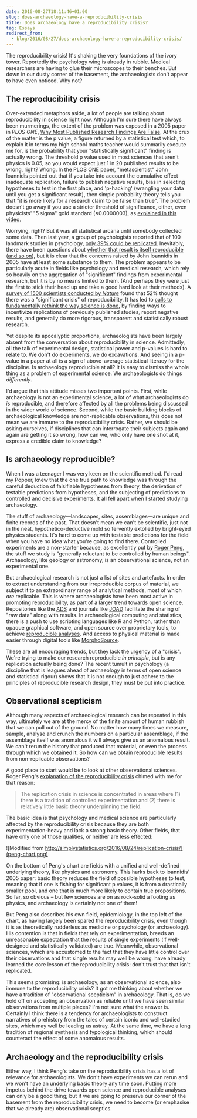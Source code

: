 ```yaml
---
date: 2016-08-27T18:11:46+01:00
slug: does-archaeology-have-a-reproducibility-crisis
title: Does archaeology have a reproducibility crisis?
tag: Essays
redirect_from:
  - blog/2016/08/27/does-archaeology-have-a-reproducibility-crisis/
---
```


The reproducibility crisis! It's shaking the very foundations of the ivory tower. Reportedly the psychology wing is already in rubble. Medical researchers are having to glue their microscopes to their benches. But down in our dusty corner of the basement, the archaeologists don't appear to have even noticed. Why not?

<!--more-->

## The reproducibility crisis

Over-extended metaphors aside, a lot of people are talking about reproducibility in science right now. Although I'm sure there have always been murmerings, the extent of the problem was exposed in a 2005 paper in *PLOS ONE*, [Why Most Published Research Findings Are False](http://journals.plos.org/plosmedicine/article?id=10.1371/journal.pmed.0020124). At the crux of the matter is the p value, a figure returned by a statistical test which, to explain it in terms my high school maths teacher would summarily execute me for, is the probability that your "statistically significant" finding is actually wrong. The threshold p value used in most sciences that aren't physics is 0.05, so you would expect just 1 in 20 published results to be wrong, right? Wrong. In the PLOS ONE paper, "metascientist" John Ioannidis pointed out that if you take into account the cumulative effect inadequate replication, failure to publish negative results, bias in selecting hypotheses to test in the first place, and 'p-hacking' (wrangling your data until you get a significant result), then simple probability theory tells you that "it is more likely for a research claim to be false than true". The problem doesn't go away if you use a stricter threshold of significance, either, even physicists' "5 sigma" gold standard (≈0.0000003), as [explained in this video](https://www.youtube.com/watch?v=42QuXLucH3Q).

Worrying, right? But it was all statistical arcana until somebody collected some data. Then last year, a group of psychologists reported that of 100 landmark studies in psychology, [only 39% could be replicated](http://science.sciencemag.org/content/349/6251/aac4716). Inevitably, there have been questions about [whether that result is itself reproducible](http://science.sciencemag.org/content/351/6277/1037.2) ([and so on](http://science.sciencemag.org/content/351/6277/1037.3)), but it is clear that the concerns raised by John Ioannidis in 2005 have at least some substance to them. The problem appears to be particularly acute in fields like psychology and medical research, which rely so heavily on the aggregation of "significant" findings from experimental research, but it is by no means limited to them. (And perhaps they were just the first to stick their head up and take a good hard look at their methods). A [survey of 1500 scientists conducted by *Nature*](http://www.nature.com/news/1-500-scientists-lift-the-lid-on-reproducibility-1.19970?WT.mc_id=TWT_NatureNews) found that 52% thought there was a "significant crisis" of reproducibility. It has led to [calls to fundamentally rethink the way science is done](https://www.newscientist.com/article/mg23030690-500-why-so-much-science-research-is-flawed--and-what-to-do-about-it/), by finding ways to incentivize replications of previously published studies, report negative results, and generally do more rigorous, transparent and statistically robust research.

Yet despite its apocalyptic proportions, archaeologists have been largely absent from the conversation about reproducibility in science. Admittedly, all the talk of experimental design, statistical power and p-values is hard to relate to. We don't do experiments, we do excavations. And seeing in a p-value in a paper at all is a sign of above-average statistical literacy for the discipline. Is archaeology reproducible at all? It is easy to dismiss the whole thing as a problem of experimental science. We archaeologists do things *differently*.

I'd argue that this attitude misses two important points. First, while archaeology is not an experimental science, a lot of what archaeologists do *is* reproducible, and therefore affected by all the problems being discussed in the wider world of science. Second, while the basic building blocks of archaeological knowledge are non-replicable observations, this does not mean we are immune to the reproducibility crisis. Rather, we should be asking ourselves, if disciplines that can interrogate their subjects again and again are getting it so wrong, how can we, who only have one shot at it, express a credible claim to knowledge?

## Is archaeology reproducible?

When I was a teenager I was very keen on the scientific method. I'd read my Popper, knew that the one true path to knowledge was through the careful deduction of falsifiable hypotheses from theory, the derivation of testable predictions from hypotheses, and the subjecting of predictions to controlled and decisive experiments. It all fell apart when I started studying archaeology.

The stuff of archaeology―landscapes, sites, assemblages―are unique and finite records of the past. That doesn't mean we can't be scientific, just not in the neat, hypothetico-deductive mold so fervently extolled by bright-eyed physics students. It's hard to come up with testable predictions for the field when you have no idea what you're going to find there. Controlled experiments are a non-starter because, as excellently put by [Roger Peng](http://simplystatistics.org/2016/08/24/replication-crisis/), the stuff we study is "generally reluctant to be controlled by human beings". Archaeology, like geology or astronomy, is an observational science, not an experimental one.

But archaeological research is not just a list of sites and artefacts. In order to extract understanding from our irreproducible corpus of material, we subject it to an extraordinary range of analytical methods, most of which *are* replicable. This is where archaeologists have been most active in promoting reproducibility, as part of a larger trend towards open science. Repositories like the [ADS](http://archaeologydataservice.ac.uk/) and journals like [JOAD](http://openarchaeologydata.metajnl.com/) facilitate the sharing of "raw data" along with results. In archaeological computing and statistics, there is a push to use scripting languages like R and Python, rather than opaque graphical software, and open source over proprietary tools, to achieve [reproducible analyses](http://link.springer.com/article/10.1007/s10816-015-9272-9). And access to physical material is made easier through digital tools like [MorphoSource](http://morphosource.org/).

These are all encouraging trends, but they lack the urgency of a "crisis". We're trying to make our research reproducible *in principle*, but is any replication actually being done? The recent tumult in psychology (a discipline that is leagues ahead of archaeology in terms of open science and statistical rigour) shows that it is not enough to just adhere to the principles of reproducible research design, they must be put into practice.

## Observational scepticism

Although many aspects of archaeological research can be repeated in this way, ultimately we are at the mercy of the finite amount of human rubbish that we can pull out of the ground. No matter how many times we measure, sample, analyse and crunch the numbers on a particular assemblage, if the assemblage itself was anomalous it will always give us an anomalous result. We can't rerun the history that produced that material, or even the process through which we obtained it. So how can we obtain reproducible results from non-replicable observations?

A good place to start would be to look at other observational sciences. Roger Peng's [explanation of the reproducibility crisis](http://simplystatistics.org/2016/08/24/replication-crisis/) chimed with me for that reason:

> The replication crisis in science is concentrated in areas where (1) there is a tradition of controlled experimentation and (2) there is relatively little basic theory underpinning the field.

The basic idea is that psychology and medical science are particularly affected by the reproducibility crisis because they are both experimentation-heavy and lack a strong basic theory. Other fields, that have only one of those qualities, or neither are less effected:

![Modified from http://simplystatistics.org/2016/08/24/replication-crisis/](peng-chart.png)

On the bottom of Peng's chart are fields with a unified and well-defined underlying theory, like physics and astronomy. This harks back to Ioannidis' 2005 paper: basic theory reduces the field of possible hypotheses to test, meaning that if one is fishing for significant p values, it is from a drastically smaller pool, and one that is much more likely to contain true propositions. So far, so obvious – but few sciences are on as rock-solid a footing as physics, and archaeology is certainly not one of them!

But Peng also describes his own field, epidemiology, in the top left of the chart, as having largely been spared the reproducibility crisis, even though it is as theoretically rudderless as medicine or psychology (or archaeology). His contention is that in fields that rely on experimentation, breeds an unreasonable expectation that the results of single experiments (if well-designed and statistically validated) are true. Meanwhile, observational sciences, which are accustomed to the fact that they have little control over their observations and that single results may well be wrong, have already learned the core lesson of the reproducibility crisis: don't trust that that isn't replicated.

This seems promising: is archaeology, as an observational science, also immune to the reproducibility crisis? It got me thinking about whether we have a tradition of "observational scepticism" in archaeology. That is, do we hold off on accepting an observation as reliable until we have seen similar observations from multiple places? I'm not sure what the answer is. Certainly I think there is a tendency for archaeologists to construct narratives of prehistory from the tales of certain iconic and well-studied sites, which may well be leading us astray. At the same time, we have a long tradition of regional synthesis and typological thinking, which should counteract the effect of some anomalous results.

## Archaeology and the reproducibility crisis

Either way, I think Peng's take on the reproducibility crisis has a lot of relevance for archaeologists. We don't have experiments we can rerun and we won't have an underlying basic theory any time soon. Putting more impetus behind the drive towards open science and reproducible analyses can only be a good thing; but if we are going to preserve our corner of the basement from the reproducibility crisis, we need to become (or emphasise that we already are) observational sceptics.
